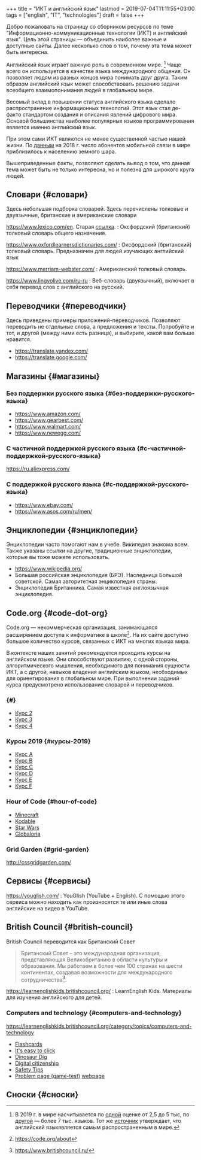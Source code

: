 +++
title = "ИКТ и английский язык"
lastmod = 2019-07-04T11:11:55+03:00
tags = ["english", "IT", "technologies"]
draft = false
+++

Добро пожаловать на страницу со сборником ресурсов по теме   "Информационно-коммуникационные технологии (ИКТ) и английский язык". Цель этой страницы &mdash; объединить наиболее важные и доступные сайты.  Далее несколько слов о том, почему эта тема может быть интересна.

Английский язык играет важную роль в современном мире.&nbsp;[^fn:1] Чаще всего он  используется в качестве языка международного общения. Он   позволяет людям из разных концов мира понимать друг друга. Таким образом  английский язык может способствовать решению задачи всеобщего взаимопонимания  людей в глобальном мире.

Весомый вклад в повышении статуса английского языка сделало распространение   информационных технологий. Этот язык стал де-факто стандартом создания и  описания явлений цифрового мира. Основой большинства наиболее  популярных языков программирования является именно английский язык.

При этом сами ИКТ являются не менее существенной частью нашей жизни. По [данным](https://www.itu.int/en/ITU-D/Statistics/Documents/publications/misr2018/MISR-2018-Vol-1-E.pdf)   на 2018 г. число абонентов мобильной связи в мире приблизилось  к населению земного шара.

Вышеприведенные факты, позволяют сделать вывод о том, что данная тема может быть  не только интересна, но и полезна для широкого круга людей.


## Словари {#словари}

Здесь небольшая подборка словарей. Здесь перечислены толковые и двуязычные,  британские и американские словари

<https://www.lexico.com/en>. Старая [ссылка](https://en.oxforddictionaries.com/).
: Оксфордский (британский) толковый  словарь общего назначения.

<https://www.oxfordlearnersdictionaries.com/>
: Оксфордский (британский)  толковый словарь. Предназначен для людей изучающих английский язык

<https://www.merriam-webster.com/>
: Американский толковый словарь.

<https://www.lingvolive.com/ru-ru>
: Веб-словарь (двуязычный), включает в себя  перевод слов с английского на русский.


## Переводчики {#переводчики}

Здесь приведены примеры приложений-переводчиков. Позволяют переводить не  отдельные слова, а предложения и тексты. Попробуйте и тот, и другой (между ними есть разница), и выбирите, какой вам больше нравится.

-   <https://translate.yandex.com/>
-   <https://translate.google.com/>


## Магазины {#магазины}


### Без поддержки русского языка {#без-поддержки-русского-языка}

-   <https://www.amazon.com/>
-   <https://www.gearbest.com/>
-   <https://www.walmart.com/>
-   <https://www.newegg.com/>


### С частичной поддержкой русского языка {#с-частичной-поддержкой-русского-языка}

<https://ru.aliexpress.com/>


### С поддержкой русского языка {#с-поддержкой-русского-языка}

-   <https://www.ebay.com/>
-   <https://www.asos.com/ru/men/>


## Энциклопедии {#энциклопедии}

Энциклопедии часто помогают нам в учебе. Википедия знакома всем. Также указаны ссылки на другие, традиционные энциклопедии, которые вы тоже можете  использовать.

-   <https://www.wikipedia.org/>
-   Большая российская энциклопедия (БРЭ). Наследница Большой советской. Самая авторитетная энциклопедия страны.
-   Энциклопедия Британника. Самая известная  англоязычная энциклопедия.


## Code.org {#code-dot-org}

Code.org &mdash; некоммерческая организация, занимающаяся расширением доступа к  информатике в школе[^fn:2]. На их сайте доступно большое количество курсов, связанных с ИКТ на  многих языках мира.

В контексте наших занятий рекомендуется проходить курсы на английском языке. Они способствуют развитию, с одной стороны, алгоритмического мышления, необходимого для понимания сущности ИКТ, а с другой, навыков владения английским языком, необходимых для ориентирования в глобальном мире. При выполнении заданий курса предусмотрено использование словарей и  переводчиков.


###  {#}

-   [Курс 2](https://studio.code.org/s/course2)
-   [Курс 3](https://studio.code.org/s/course3)
-   [Курс 4](https://studio.code.org/s/course4)


### Курсы 2019 {#курсы-2019}

-   [Курс A](https://studio.code.org/s/coursea-2019)
-   [Курс B](https://studio.code.org/s/courseb-2019)
-   [Курс C](https://studio.code.org/s/coursec-2019)
-   [Курс D](https://studio.code.org/s/coursed-2019)
-   [Курс E](https://studio.code.org/s/coursee-2019)
-   [Курс F](https://studio.code.org/s/coursef-2019)


### Hour of Code {#hour-of-code}

-   [Minecraft](https://code.org/minecraft)
-   [Kodable](https://www.kodable.com/hour-of-code)
-   [Star Wars](https://code.org/starwars)
-   [Globaloria](http://code.globaloria.com/)


### Grid Garden {#grid-garden}

<http://cssgridgarden.com/>


## Сервисы {#сервисы}

<https://youglish.com/>
: YouGlish (YouTube + English). С помощью этого сервиса можно находить как произносятся те или иные слова английские на видео в YouTube.


## British Council {#british-council}

British Council переводится как Британский Совет

> Британский Совет – это международная организация, представляющая Великобританию в области культуры и образования. Мы работаем в более чем 100 странах на шести континентах, создавая возможности для международного сотрудничества[^fn:3].

<https://learnenglishkids.britishcouncil.org/>
: LearnEnglish Kids. Материалы для изучения английского для детей.


### Computers and technology {#computers-and-technology}

<https://learnenglishkids.britishcouncil.org/category/topics/computers-and-technology>

-   [Flashcards](https://learnenglishkids.britishcouncil.org/flashcards/technology-flashcards)
-   [It's easy to click](https://learnenglishkids.britishcouncil.org/poems/its-easy-click)
-   [Dinosaur Dig](https://learnenglishkids.britishcouncil.org/short-stories/dinosaur-dig)
-   [Digital citizenship](https://learnenglishkids.britishcouncil.org/worksheets/digital-citizenship)
-   [Safety Tips](https://learnenglishkids.britishcouncil.org/video-zone/five-internet-safety-tips)
-   [Problem page (game-test)](https://learnenglishkids.britishcouncil.org/writing-practice/problem-page)
    [webpage](https://learnenglishkids.britishcouncil.org/writing-practice/problem-page)


## Сноски {#сноски}

[^fn:1]: В 2019 г. в мире насчитывается по [одной](https://bigenc.ru/linguistics/text/4924604) оценке от 2,5 до 5 тыс, по [другой](https://www.ethnologue.com/statistics) &mdash; более 7 тыс. языков. Тот же [источник](https://www.ethnologue.com/language/eng) утверждает, что английский языкявляется самым распространенным в мире.
[^fn:2]: <https://code.org/about>
[^fn:3]: <https://www.britishcouncil.ru/>
